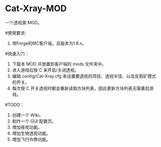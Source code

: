 # Cat-Xray-MOD
一个透视类 MOD。

#使用要求:
1. 带Forge的MC客户端，且版本为1.8.x。

#快速入门：
1. 下载本 MOD 并放置到客户端的 mods 文件夹中。
2. 进入游戏后按 C 来开启/关闭透视。
3. 编辑 config/Cat-Xray.cfg 来设置要透视的项目、透视半径、以及反假矿模式的开关。
4. 每次按 C 开关透视时都会重新读取方块列表，因此更新方块列表无需重启游戏。

#TODO：  
1. 创建一个 Wiki。    
2. 制作一个 GUI 配置页。
3. 增加夜视功能。
4. 增加生物透视功能。
5. 增加飞行作弊功能。
